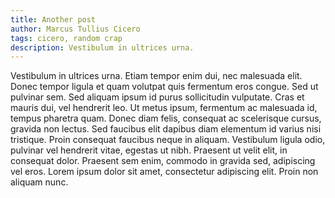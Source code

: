 ```yaml
---
title: Another post
author: Marcus Tullius Cicero
tags: cicero, random crap
description: Vestibulum in ultrices urna.
---
```

Vestibulum in ultrices urna. Etiam tempor enim dui, nec malesuada elit. Donec
tempor ligula et quam volutpat quis fermentum eros congue. Sed ut pulvinar sem.
Sed aliquam ipsum id purus sollicitudin vulputate. Cras et mauris dui, vel
hendrerit leo. Ut metus ipsum, fermentum ac malesuada id, tempus pharetra quam.
Donec diam felis, consequat ac scelerisque cursus, gravida non lectus. Sed
faucibus elit dapibus diam elementum id varius nisi tristique. Proin consequat
faucibus neque in aliquam. Vestibulum ligula odio, pulvinar vel hendrerit
vitae, egestas ut nibh. Praesent ut velit elit, in consequat dolor. Praesent
sem enim, commodo in gravida sed, adipiscing vel eros. Lorem ipsum dolor sit
amet, consectetur adipiscing elit. Proin non aliquam nunc.
